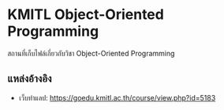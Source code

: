 # KMITL Object-Oriented Programming

สถานที่เก็บไฟล์เกี่ยวกับวิชา Object-Oriented Programming

## แหล่งอ้างอิง

- เว็บทำแลป: https://goedu.kmitl.ac.th/course/view.php?id=5183
